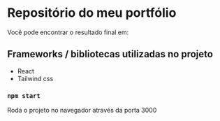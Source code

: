 # Repositório do meu portfólio
Você pode encontrar o resultado final em:

## Frameworks / bibliotecas utilizadas no projeto
* React
* Tailwind css

### `npm start`

Roda o projeto no navegador através da porta 3000
